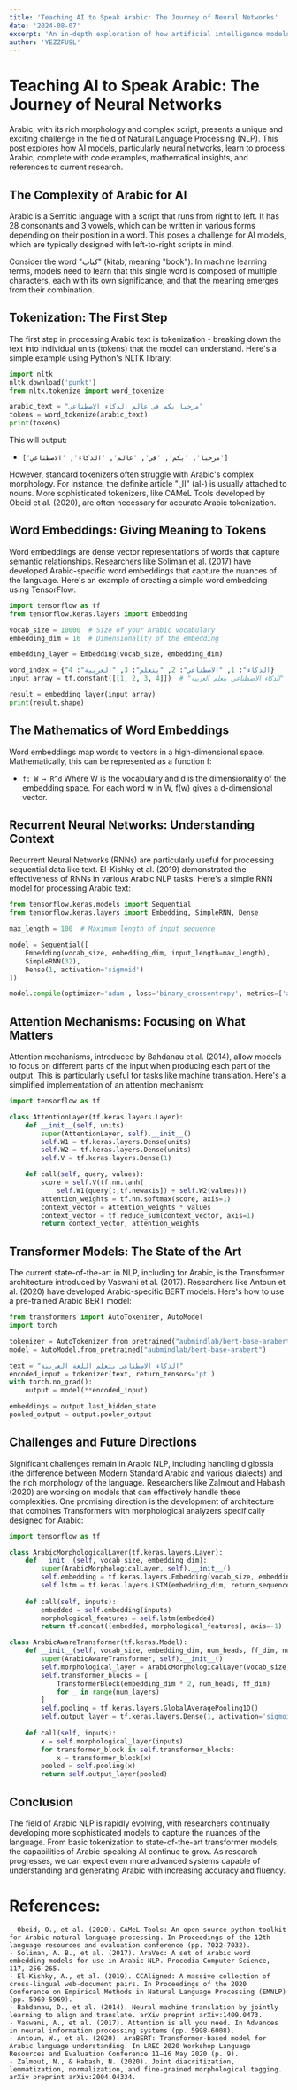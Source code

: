 ```yaml
---
title: 'Teaching AI to Speak Arabic: The Journey of Neural Networks'
date: '2024-08-07'
excerpt: 'An in-depth exploration of how artificial intelligence models learn to understand and generate Arabic language, with practical examples using Python, NumPy, and TensorFlow, along with mathematical insights.'
author: 'YEZZFUSL'
---
```


# Teaching AI to Speak Arabic: The Journey of Neural Networks

Arabic, with its rich morphology and complex script, presents a unique and exciting challenge in the field of Natural Language Processing (NLP). This post explores how AI models, particularly neural networks, learn to process Arabic, complete with code examples, mathematical insights, and references to current research.

## The Complexity of Arabic for AI

Arabic is a Semitic language with a script that runs from right to left. It has 28 consonants and 3 vowels, which can be written in various forms depending on their position in a word. This poses a challenge for AI models, which are typically designed with left-to-right scripts in mind.

Consider the word "كتاب" (kitab, meaning "book"). In machine learning terms, models need to learn that this single word is composed of multiple characters, each with its own significance, and that the meaning emerges from their combination.

## Tokenization: The First Step

The first step in processing Arabic text is tokenization - breaking down the text into individual units (tokens) that the model can understand. Here's a simple example using Python's NLTK library:

```python
import nltk
nltk.download('punkt')
from nltk.tokenize import word_tokenize

arabic_text = "مرحبا بكم في عالم الذكاء الاصطناعي"
tokens = word_tokenize(arabic_text)
print(tokens)
```
This will output:
- `['مرحبا', 'بكم', 'في', 'عالم', 'الذكاء', 'الاصطناعي']`

However, standard tokenizers often struggle with Arabic's complex morphology. For instance, the definite article "ال" (al-) is usually attached to nouns. More sophisticated tokenizers, like CAMeL Tools developed by Obeid et al. (2020), are often necessary for accurate Arabic tokenization.
## Word Embeddings: Giving Meaning to Tokens
Word embeddings are dense vector representations of words that capture semantic relationships. Researchers like Soliman et al. (2017) have developed Arabic-specific word embeddings that capture the nuances of the language.
Here's an example of creating a simple word embedding using TensorFlow:
```python
import tensorflow as tf
from tensorflow.keras.layers import Embedding

vocab_size = 10000  # Size of your Arabic vocabulary
embedding_dim = 16  # Dimensionality of the embedding

embedding_layer = Embedding(vocab_size, embedding_dim)

word_index = {"الذكاء": 1, "الاصطناعي": 2, "يتعلم": 3, "العربية": 4}
input_array = tf.constant([[1, 2, 3, 4]])  # "الذكاء الاصطناعي يتعلم العربية"

result = embedding_layer(input_array)
print(result.shape)
```

## The Mathematics of Word Embeddings
Word embeddings map words to vectors in a high-dimensional space. Mathematically, this can be represented as a function f:
- `f: W → R^d`
Where W is the vocabulary and d is the dimensionality of the embedding space. For each word w in W, f(w) gives a d-dimensional vector.
## Recurrent Neural Networks: Understanding Context
Recurrent Neural Networks (RNNs) are particularly useful for processing sequential data like text. El-Kishky et al. (2019) demonstrated the effectiveness of RNNs in various Arabic NLP tasks. Here's a simple RNN model for processing Arabic text:
```python
from tensorflow.keras.models import Sequential
from tensorflow.keras.layers import Embedding, SimpleRNN, Dense

max_length = 100  # Maximum length of input sequence

model = Sequential([
    Embedding(vocab_size, embedding_dim, input_length=max_length),
    SimpleRNN(32),
    Dense(1, activation='sigmoid')
])

model.compile(optimizer='adam', loss='binary_crossentropy', metrics=['accuracy'])
```
## Attention Mechanisms: Focusing on What Matters
Attention mechanisms, introduced by Bahdanau et al. (2014), allow models to focus on different parts of the input when producing each part of the output. This is particularly useful for tasks like machine translation. Here's a simplified implementation of an attention mechanism:
```python
import tensorflow as tf

class AttentionLayer(tf.keras.layers.Layer):
    def __init__(self, units):
        super(AttentionLayer, self).__init__()
        self.W1 = tf.keras.layers.Dense(units)
        self.W2 = tf.keras.layers.Dense(units)
        self.V = tf.keras.layers.Dense(1)

    def call(self, query, values):
        score = self.V(tf.nn.tanh(
            self.W1(query[:,tf.newaxis]) + self.W2(values)))
        attention_weights = tf.nn.softmax(score, axis=1)
        context_vector = attention_weights * values
        context_vector = tf.reduce_sum(context_vector, axis=1)
        return context_vector, attention_weights
```
## Transformer Models: The State of the Art
The current state-of-the-art in NLP, including for Arabic, is the Transformer architecture introduced by Vaswani et al. (2017). Researchers like Antoun et al. (2020) have developed Arabic-specific BERT models. Here's how to use a pre-trained Arabic BERT model:
```python
from transformers import AutoTokenizer, AutoModel
import torch

tokenizer = AutoTokenizer.from_pretrained("aubmindlab/bert-base-arabert")
model = AutoModel.from_pretrained("aubmindlab/bert-base-arabert")

text = "الذكاء الاصطناعي يتعلم اللغة العربية"
encoded_input = tokenizer(text, return_tensors='pt')
with torch.no_grad():
    output = model(**encoded_input)

embeddings = output.last_hidden_state
pooled_output = output.pooler_output
```
## Challenges and Future Directions
Significant challenges remain in Arabic NLP, including handling diglossia (the difference between Modern Standard Arabic and various dialects) and the rich morphology of the language. Researchers like Zalmout and Habash (2020) are working on models that can effectively handle these complexities.
One promising direction is the development of architecture that combines Transformers with morphological analyzers specifically designed for Arabic:
```python
import tensorflow as tf

class ArabicMorphologicalLayer(tf.keras.layers.Layer):
    def __init__(self, vocab_size, embedding_dim):
        super(ArabicMorphologicalLayer, self).__init__()
        self.embedding = tf.keras.layers.Embedding(vocab_size, embedding_dim)
        self.lstm = tf.keras.layers.LSTM(embedding_dim, return_sequences=True)
        
    def call(self, inputs):
        embedded = self.embedding(inputs)
        morphological_features = self.lstm(embedded)
        return tf.concat([embedded, morphological_features], axis=-1)

class ArabicAwareTransformer(tf.keras.Model):
    def __init__(self, vocab_size, embedding_dim, num_heads, ff_dim, num_layers):
        super(ArabicAwareTransformer, self).__init__()
        self.morphological_layer = ArabicMorphologicalLayer(vocab_size, embedding_dim)
        self.transformer_blocks = [
            TransformerBlock(embedding_dim * 2, num_heads, ff_dim)
            for _ in range(num_layers)
        ]
        self.pooling = tf.keras.layers.GlobalAveragePooling1D()
        self.output_layer = tf.keras.layers.Dense(1, activation='sigmoid')
        
    def call(self, inputs):
        x = self.morphological_layer(inputs)
        for transformer_block in self.transformer_blocks:
            x = transformer_block(x)
        pooled = self.pooling(x)
        return self.output_layer(pooled)
```
## Conclusion
The field of Arabic NLP is rapidly evolving, with researchers continually developing more sophisticated models to capture the nuances of the language. From basic tokenization to state-of-the-art transformer models, the capabilities of Arabic-speaking AI continue to grow. As research progresses, we can expect even more advanced systems capable of understanding and generating Arabic with increasing accuracy and fluency.

# References:
    - Obeid, O., et al. (2020). CAMeL Tools: An open source python toolkit for Arabic natural language processing. In Proceedings of the 12th language resources and evaluation conference (pp. 7022-7032).
    - Soliman, A. B., et al. (2017). AraVec: A set of Arabic word embedding models for use in Arabic NLP. Procedia Computer Science, 117, 256-265.
    - El-Kishky, A., et al. (2019). CCAligned: A massive collection of cross-lingual web-document pairs. In Proceedings of the 2020 Conference on Empirical Methods in Natural Language Processing (EMNLP) (pp. 5960-5969).
    - Bahdanau, D., et al. (2014). Neural machine translation by jointly learning to align and translate. arXiv preprint arXiv:1409.0473.
    - Vaswani, A., et al. (2017). Attention is all you need. In Advances in neural information processing systems (pp. 5998-6008).
    - Antoun, W., et al. (2020). AraBERT: Transformer-based model for Arabic language understanding. In LREC 2020 Workshop Language Resources and Evaluation Conference 11–16 May 2020 (p. 9).
    - Zalmout, N., & Habash, N. (2020). Joint diacritization, lemmatization, normalization, and fine-grained morphological tagging. arXiv preprint arXiv:2004.04334.



